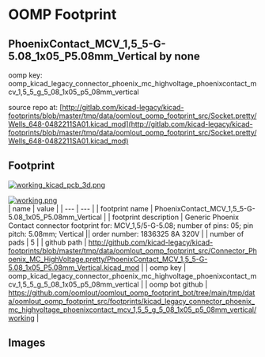 # OOMP Footprint  
## PhoenixContact_MCV_1,5_5-G-5.08_1x05_P5.08mm_Vertical  by none  
  
oomp key: oomp_kicad_legacy_connector_phoenix_mc_highvoltage_phoenixcontact_mcv_1,5_5_g_5_08_1x05_p5_08mm_vertical  
  
source repo at: [http://gitlab.com/kicad-legacy/kicad-footprints/blob/master/tmp/data/oomlout_oomp_footprint_src/Socket.pretty/Wells_648-0482211SA01.kicad_mod](http://gitlab.com/kicad-legacy/kicad-footprints/blob/master/tmp/data/oomlout_oomp_footprint_src/Socket.pretty/Wells_648-0482211SA01.kicad_mod)  
## Footprint  
  
[![working_kicad_pcb_3d.png](working_kicad_pcb_3d_600.png)](working_kicad_pcb_3d.png)  
  
[![working.png](working_600.png)](working.png)  
| name | value | 
| --- | --- | 
| footprint name | PhoenixContact_MCV_1,5_5-G-5.08_1x05_P5.08mm_Vertical | 
| footprint description | Generic Phoenix Contact connector footprint for: MCV_1,5/5-G-5.08; number of pins: 05; pin pitch: 5.08mm; Vertical || order number: 1836325 8A 320V | 
| number of pads | 5 | 
| github path | http://github.com/kicad-legacy/kicad-footprints/blob/master/tmp/data/oomlout_oomp_footprint_src/Connector_Phoenix_MC_HighVoltage.pretty/PhoenixContact_MCV_1,5_5-G-5.08_1x05_P5.08mm_Vertical.kicad_mod | 
| oomp key | oomp_kicad_legacy_connector_phoenix_mc_highvoltage_phoenixcontact_mcv_1,5_5_g_5_08_1x05_p5_08mm_vertical | 
| oomp bot github | https://github.com/oomlout/oomlout_oomp_footprint_bot/tree/main/tmp/data/oomlout_oomp_footprint_src/footprints/kicad_legacy_connector_phoenix_mc_highvoltage_phoenixcontact_mcv_1,5_5_g_5_08_1x05_p5_08mm_vertical/working | 
## Images  
